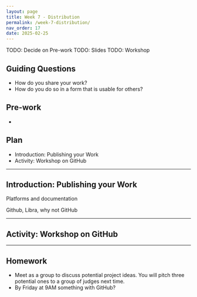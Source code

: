 ```yaml
---
layout: page
title: Week 7 - Distribution
permalink: /week-7-distribution/
nav_order: 17
date: 2025-02-25
---
```


TODO: Decide on Pre-work
TODO: Slides
TODO: Workshop

## Guiding Questions

* How do you share your work?
* How do you do so in a form that is usable for others?

## Pre-work

* 

## Plan

* Introduction: Publishing your Work
* Activity: Workshop on GitHub

---
## Introduction: Publishing your Work

Platforms and documentation

Github, Libra, why not GitHub

---
## Activity: Workshop on GitHub

---
## Homework

* Meet as a group to discuss potential project ideas. You will pitch three potential ones to a group of judges next time.
* By Friday at 9AM something with GitHub?